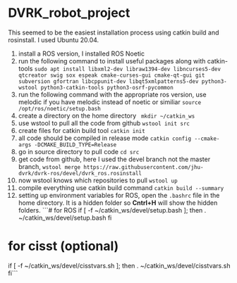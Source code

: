 # DVRK_robot_project
This seemed to be the easiest installation process using catkin build and rosinstall. I used Ubuntu 20.04. 
1. install a ROS version, I installed ROS Noetic 
2. run the following command to install useful packages along with catkin-tools ```sudo apt install libxml2-dev libraw1394-dev libncurses5-dev qtcreator swig sox espeak cmake-curses-gui cmake-qt-gui git subversion gfortran libcppunit-dev libqt5xmlpatterns5-dev python3-wstool python3-catkin-tools python3-osrf-pycommon```
3. run the following command with the appropriate ros version, use melodic if you have melodic instead of noetic or similiar ```source /opt/ros/noetic/setup.bash```
4. create a directory on the home directory ```
mkdir ~/catkin_ws```
5. use wstool to pull all the code from github ```wstool init src```
6. create files for catkin build tool ```catkin init```
7. all code should be compiled in release mode ```catkin config --cmake-args -DCMAKE_BUILD_TYPE=Release```
8. go in source directory to pull code ```cd src```
9. get code from github, here I used the devel branch not the master branch, ```wstool merge https://raw.githubusercontent.com/jhu-dvrk/dvrk-ros/devel/dvrk_ros.rosinstall```
10. now wstool knows which repositories to pull ```wstool up```
11. compile everything use catkin build command ```catkin build --summary```
12. setting up environment variables for ROS, open the ```.bashrc``` file in the home directory. It is a hidden folder so **Cntrl+H** will show the hidden folders. ```# for ROS
if [ -f ~/catkin_ws/devel/setup.bash ]; then
  . ~/catkin_ws/devel/setup.bash
fi
# for cisst (optional)
if [ -f ~/catkin_ws/devel/cisstvars.sh ]; then
  . ~/catkin_ws/devel/cisstvars.sh
fi```